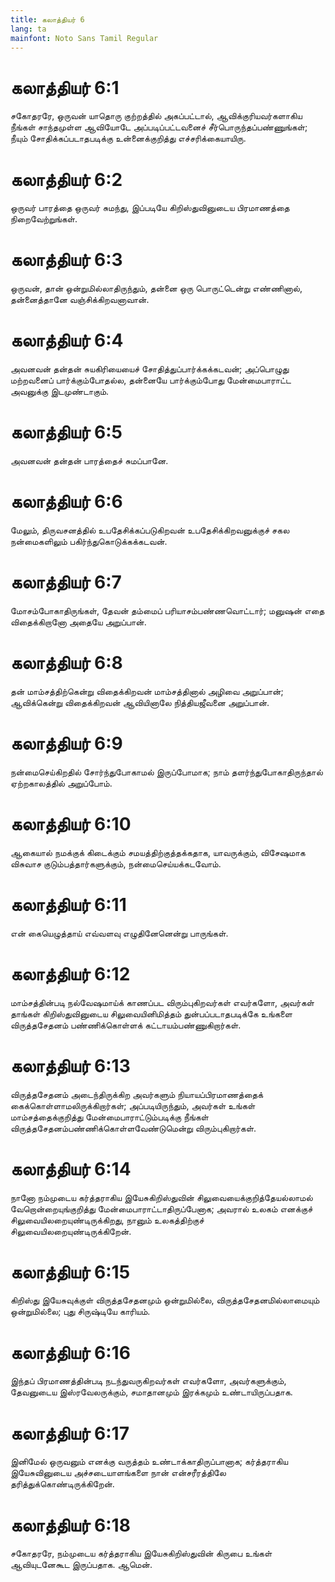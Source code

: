 ```yaml
---
title: கலாத்தியர் 6
lang: ta
mainfont: Noto Sans Tamil Regular
---
```


# கலாத்தியர் 6:1

சகோதரரே, ஒருவன் யாதொரு குற்றத்தில் அகப்பட்டால், ஆவிக்குரியவர்களாகிய நீங்கள் சாந்தமுள்ள ஆவியோடே அப்படிப்பட்டவனைச் சீர்பொருந்தப்பண்ணுங்கள்; நீயும் சோதிக்கப்படாதபடிக்கு உன்னைக்குறித்து எச்சரிக்கையாயிரு.

# கலாத்தியர் 6:2

ஒருவர் பாரத்தை ஒருவர் சுமந்து, இப்படியே கிறிஸ்துவினுடைய பிரமாணத்தை நிறைவேற்றுங்கள்.

# கலாத்தியர் 6:3

ஒருவன், தான் ஒன்றுமில்லாதிருந்தும், தன்னை ஒரு பொருட்டென்று எண்ணினால், தன்னைத்தானே வஞ்சிக்கிறவனாவான்.

# கலாத்தியர் 6:4

அவனவன் தன்தன் சுயகிரியையைச் சோதித்துப்பார்க்கக்கடவன்; அப்பொழுது மற்றவனைப் பார்க்கும்போதல்ல, தன்னையே பார்க்கும்போது மேன்மைபாராட்ட அவனுக்கு இடமுண்டாகும்.

# கலாத்தியர் 6:5

அவனவன் தன்தன் பாரத்தைச் சுமப்பானே.

# கலாத்தியர் 6:6

மேலும், திருவசனத்தில் உபதேசிக்கப்படுகிறவன் உபதேசிக்கிறவனுக்குச் சகல நன்மைகளிலும் பகிர்ந்துகொடுக்கக்கடவன்.

# கலாத்தியர் 6:7

மோசம்போகாதிருங்கள், தேவன் தம்மைப் பரியாசம்பண்ணவொட்டார்; மனுஷன் எதை விதைக்கிறானோ அதையே அறுப்பான்.

# கலாத்தியர் 6:8

தன் மாம்சத்திற்கென்று விதைக்கிறவன் மாம்சத்தினால் அழிவை அறுப்பான்; ஆவிக்கென்று விதைக்கிறவன் ஆவியினாலே நித்தியஜீவனை அறுப்பான்.

# கலாத்தியர் 6:9

நன்மைசெய்கிறதில் சோர்ந்துபோகாமல் இருப்போமாக; நாம் தளர்ந்துபோகாதிருந்தால் ஏற்றகாலத்தில் அறுப்போம்.

# கலாத்தியர் 6:10

ஆகையால் நமக்குக் கிடைக்கும் சமயத்திற்குத்தக்கதாக, யாவருக்கும், விசேஷமாக விசுவாச குடும்பத்தார்களுக்கும், நன்மைசெய்யக்கடவோம்.

# கலாத்தியர் 6:11

என் கையெழுத்தாய் எவ்வளவு எழுதினேனென்று பாருங்கள்.

# கலாத்தியர் 6:12

மாம்சத்தின்படி நல்வேஷமாய்க் காணப்பட விரும்புகிறவர்கள் எவர்களோ, அவர்கள் தாங்கள் கிறிஸ்துவினுடைய சிலுவையினிமித்தம் துன்பப்படாதபடிக்கே உங்களை விருத்தசேதனம் பண்ணிக்கொள்ளக் கட்டாயம்பண்ணுகிறார்கள்.

# கலாத்தியர் 6:13

விருத்தசேதனம் அடைந்திருக்கிற அவர்களும் நியாயப்பிரமாணத்தைக் கைக்கொள்ளாமலிருக்கிறார்கள்; அப்படியிருந்தும், அவர்கள் உங்கள் மாம்சத்தைக்குறித்து மேன்மைபாராட்டும்படிக்கு நீங்கள் விருத்தசேதனம்பண்ணிக்கொள்ளவேண்டுமென்று விரும்புகிறார்கள்.

# கலாத்தியர் 6:14

நானோ நம்முடைய கர்த்தராகிய இயேசுகிறிஸ்துவின் சிலுவையைக்குறித்தேயல்லாமல் வேறொன்றையுங்குறித்து மேன்மைபாராட்டாதிருப்பேனாக; அவரால் உலகம் எனக்குச் சிலுவையிலறையுண்டிருக்கிறது, நானும் உலகத்திற்குச் சிலுவையிலறையுண்டிருக்கிறேன்.

# கலாத்தியர் 6:15

கிறிஸ்து இயேசுவுக்குள் விருத்தசேதனமும் ஒன்றுமில்லை, விருத்தசேதனமில்லாமையும் ஒன்றுமில்லை; புது சிருஷ்டியே காரியம்.

# கலாத்தியர் 6:16

இந்தப் பிரமாணத்தின்படி நடந்துவருகிறவர்கள் எவர்களோ, அவர்களுக்கும், தேவனுடைய இஸ்ரவேலருக்கும், சமாதானமும் இரக்கமும் உண்டாயிருப்பதாக.

# கலாத்தியர் 6:17

இனிமேல் ஒருவனும் எனக்கு வருத்தம் உண்டாக்காதிருப்பானாக; கர்த்தராகிய இயேசுவினுடைய அச்சடையாளங்களை நான் என்சரீரத்திலே தரித்துக்கொண்டிருக்கிறேன்.

# கலாத்தியர் 6:18

சகோதரரே, நம்முடைய கர்த்தராகிய இயேசுகிறிஸ்துவின் கிருபை உங்கள் ஆவியுடனேகூட இருப்பதாக. ஆமென்.

